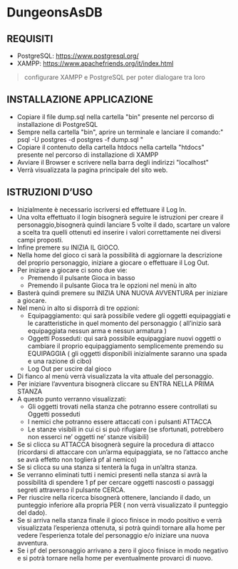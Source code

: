 # DungeonsAsDB

## REQUISITI
- PostgreSQL: https://www.postgresql.org/
- XAMPP: https://www.apachefriends.org/it/index.html
> configurare XAMPP e PostgreSQL per poter dialogare tra loro

## INSTALLAZIONE APPLICAZIONE
- Copiare il file dump.sql nella cartella "bin" presente nel percorso di installazione di PostgreSQL
- Sempre nella cartella "bin", aprire un terminale e lanciare il comando:" psql -U postgres -d postgres -f dump.sql "
- Copiare il contenuto della cartella htdocs nella cartella "htdocs"  presente nel percorso di installazione di XAMPP
- Avviare il Browser e scrivere nella barra degli indirizzi "localhost"
- Verrà visualizzata la pagina principale del sito web.

## ISTRUZIONI D’USO
- Inizialmente è necessario iscriversi ed effettuare il Log In.
- Una volta effettuato il login bisognerà seguire le istruzioni per creare il personaggio,bisognerà quindi lanciare 5 volte il dado, scartare un valore a scelta tra quelli ottenuti ed inserire i valori correttamente nei diversi campi proposti.
- Infine premere su INIZIA IL GIOCO.
- Nella home del gioco ci sarà la possibilità di aggiornare la descrizione del proprio personaggio, iniziare a giocare o effettuare il Log Out.
- Per iniziare a giocare ci sono due vie:
  - Premendo il pulsante Gioca in basso
  - Premendo il pulsante Gioca tra le opzioni nel menù in alto
- Basterà quindi premere su INIZIA UNA NUOVA AVVENTURA per iniziare a giocare.
- Nel menù in alto si disporrà di tre opzioni:
  - Equipaggiamento: qui sarà possibile vedere gli oggetti equipaggiati e le caratteristiche in quel momento del personaggio ( all’inizio sarà equipaggiata nessun arma e nessun armatura )
  - Oggetti Posseduti: qui sarà possibile equipaggiare nuovi oggetti o cambiare il proprio equipaggiamento semplicemente premendo su EQUIPAGGIA ( gli oggetti disponibili inizialmente saranno una spada e una razione di cibo)
  - Log Out per uscire dal gioco
- Di fianco al menù verrà visualizzata la vita attuale del personaggio.
- Per iniziare l’avventura bisognerà cliccare su ENTRA NELLA PRIMA STANZA
- A questo punto verranno visualizzati:
  - Gli oggetti trovati nella stanza che potranno essere controllati su Oggetti posseduti
  - I nemici che potranno essere attaccati con i pulsanti ATTACCA
  - Le stanze visibili in cui ci si può rifugiare
(se sfortunati, potrebbero non esserci ne’ oggetti ne’ stanze visibili)
- Se si clicca su ATTACCA bisognerà seguire la procedura di attacco (ricordarsi di attaccare con un’arma equipaggiata, se no l’attacco anche se avrà effetto non toglierà pf al nemico)
- Se si clicca su una stanza si tenterà la fuga in un’altra stanza.
- Se verranno eliminati tutti i nemici presenti nella stanza si avrà la possibilità di spendere 1 pf per cercare oggetti nascosti o passaggi segreti attraverso il pulsante CERCA.
- Per riuscire nella ricerca bisognerà ottenere, lanciando il dado, un punteggio inferiore alla propria PER ( non verrà visualizzato il punteggio del dado).
- Se si arriva nella stanza finale il gioco finisce in modo positivo e verrà visualizzata l’esperienza ottenuta, si potrà quindi tornare alla home per vedere l’esperienza totale del personaggio e/o iniziare una nuova avventura.
- Se i pf del personaggio arrivano a zero il gioco finisce in modo negativo e si potrà tornare nella home per eventualmente provarci di nuovo.
